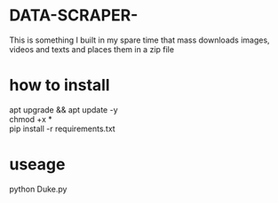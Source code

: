 # DATA-SCRAPER-
This is something I built in my spare time that mass downloads images, videos and texts and places them in a zip file 
# how to install 
apt upgrade && apt update -y <br>
chmod +x *<br>
pip install -r requirements.txt
# useage 
python Duke.py 
